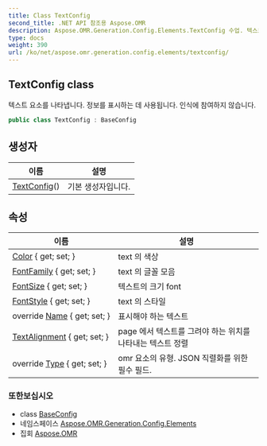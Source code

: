 ```yaml
---
title: Class TextConfig
second_title: .NET API 참조용 Aspose.OMR
description: Aspose.OMR.Generation.Config.Elements.TextConfig 수업. 텍스트 요소를 나타냅니다. 정보를 표시하는 데 사용됩니다. 인식에 참여하지 않습니다.
type: docs
weight: 390
url: /ko/net/aspose.omr.generation.config.elements/textconfig/
---
```

## TextConfig class

텍스트 요소를 나타냅니다. 정보를 표시하는 데 사용됩니다. 인식에 참여하지 않습니다.

```csharp
public class TextConfig : BaseConfig
```

## 생성자

| 이름 | 설명 |
| --- | --- |
| [TextConfig](textconfig/)() | 기본 생성자입니다. |

## 속성

| 이름 | 설명 |
| --- | --- |
| [Color](../../aspose.omr.generation.config.elements/textconfig/color/) { get; set; } | text 의 색상 |
| [FontFamily](../../aspose.omr.generation.config.elements/textconfig/fontfamily/) { get; set; } | text 의 글꼴 모음 |
| [FontSize](../../aspose.omr.generation.config.elements/textconfig/fontsize/) { get; set; } | 텍스트의 크기 font |
| [FontStyle](../../aspose.omr.generation.config.elements/textconfig/fontstyle/) { get; set; } | text 의 스타일 |
| override [Name](../../aspose.omr.generation.config.elements/textconfig/name/) { get; set; } | 표시해야 하는 텍스트 |
| [TextAlignment](../../aspose.omr.generation.config.elements/textconfig/textalignment/) { get; set; } | page 에서 텍스트를 그려야 하는 위치를 나타내는 텍스트 정렬 |
| override [Type](../../aspose.omr.generation.config.elements/textconfig/type/) { get; set; } | omr 요소의 유형. JSON 직렬화를 위한 필수 필드. |

### 또한보십시오

* class [BaseConfig](../../aspose.omr.generation.config/baseconfig/)
* 네임스페이스 [Aspose.OMR.Generation.Config.Elements](../../aspose.omr.generation.config.elements/)
* 집회 [Aspose.OMR](../../)


